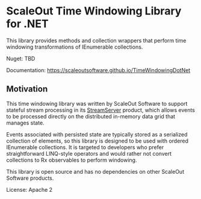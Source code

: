 # ScaleOut Time Windowing Library for .NET

This library provides methods and collection wrappers that perform
time windowing transformations of IEnumerable<T> collections.

Nuget: TBD

Documentation: https://scaleoutsoftware.github.io/TimeWindowingDotNet

## Motivation

This time windowing library was written by ScaleOut Software to
support stateful stream processing in its
[StreamServer](https://www.scaleoutsoftware.com/products/streamserver/)
product, which allows events to be processed directly on the
distributed in-memory data grid that manages state.

Events associated with persisted state are typically stored as a
serialized collection of elements, so this library is designed to be
used with ordered IEnumerable collections. It is targeted to
developers who prefer straightforward LINQ-style operators and would
rather not convert collections to Rx observables to perform windowing.

This library is open source and has no dependencies on other ScaleOut 
Software products. 

License: Apache 2 

